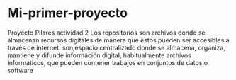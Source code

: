 # Mi-primer-proyecto
Proyecto Pilares actividad 2
Los repositorios son archivos donde se almacenan recursos digitales de manera que estos pueden ser accesibles a través de internet.
son,espacio centralizado donde se almacena, organiza, mantiene y difunde información digital, habitualmente archivos informáticos, que pueden contener trabajos en conjuntos de datos o software 
